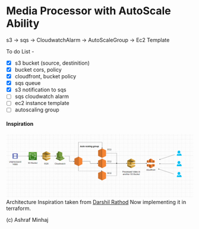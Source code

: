 # Media Processor with AutoScale Ability 
 s3 -> sqs -> CloudwatchAlarm -> AutoScaleGroup -> Ec2 Template

To do List -

- [x] s3 bucket (source, destinition)
- [x] bucket cors, policy
- [x] cloudfront, bucket policy
- [x] sqs queue
- [x] s3 notification to sqs
- [ ] sqs cloudwatch alarm
- [ ] ec2 instance template
- [ ] autoscaling group
<!-- - [ ]  -->

#### Inspiration
![diagram](docs/inspiration-diagram.png)
Architecture Inspiration taken from [Darshil Rathod](https://towardsaws.com/implementing-a-scalable-video-streaming-system-on-aws-4249ce5e8693)
Now implementing it in terraform.

(c) Ashraf Minhaj